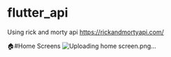 # flutter_api
Using rick and morty api 
https://rickandmortyapi.com/

🏠#Home Screens
![Uploading home screen.png…]()
